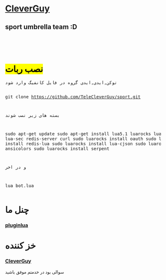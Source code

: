 <a href="telegram.me/CleverGuy"><h1>CleverGuy</h1></a>
<h2>sport umbrella team :D</h2><br><br><br>
<h1><mark>نصب ربات</mark></h1>
<pre>
توکن,ایدی,ایدی گروه در فایل کانفیگ وارد شود

git clone https://github.com/TeleCleverGuy/sport.git

بسته های زیر نصب شوند

sudo apt-get update
sudo apt-get install lua5.1 luarocks lua-socket lua-sec redis-server curl 
sudo luarocks install oauth 
sudo luarocks install redis-lua 
sudo luarocks install lua-cjson 
sudo luarocks install ansicolors 
sudo luarocks install serpent

و در اخر

lua bot.lua
</pre>
<h1>چنل ما</h1>
<a href="https://telegram.me/pluginlua"><h3>pluginlua</h3></a>
<h1>خز کننده</h1>
<a href="telegram.me/CleverGuy"><h3>CleverGuy</h3></a>

سوالی بود در خدمتم
موفق باشید
